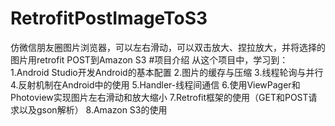 # RetrofitPostImageToS3
仿微信朋友圈图片浏览器，可以左右滑动，可以双击放大、捏拉放大，并将选择的图片用retrofit POST到Amazon S3
#项目介绍
从这个项目中，学习到：
1.Android Studio开发Android的基本配置
2.图片的缓存与压缩 
3.线程轮询与并行
4.反射机制在Android中的使用 
5.Handler-线程间通信
6.使用ViewPager和Photoview实现图片左右滑动和放大缩小
7.Retrofit框架的使用（GET和POST请求以及gson解析）
8.Amazon S3的使用
